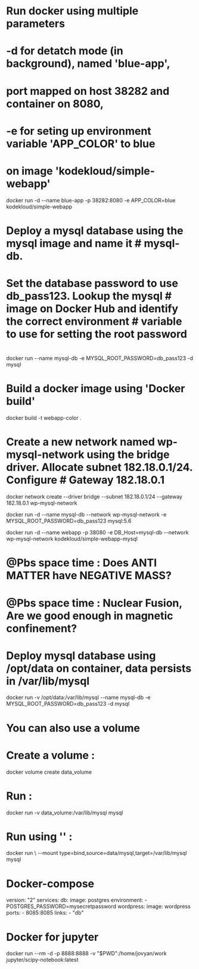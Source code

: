 # Run docker using multiple parameters
#
# -d for detatch mode (in background), named 'blue-app',
# port mapped on host 38282 and container on 8080, 
# -e for seting up environment variable 'APP_COLOR' to blue
# on image 'kodekloud/simple-webapp'

docker run -d --name blue-app -p 38282:8080 -e APP_COLOR=blue kodekloud/simple-webapp

# Deploy a mysql database using the mysql image and name it # mysql-db.
# Set the database password to use db_pass123. Lookup the mysql # image on Docker Hub and identify the correct environment # variable to use for setting the root password
#

docker run --name mysql-db -e MYSQL_ROOT_PASSWORD=db_pass123 -d mysql 

# Build a docker image using 'Docker build'

docker build -t webapp-color .

# Create a new network named wp-mysql-network using the bridge driver. Allocate subnet 182.18.0.1/24. Configure # Gateway 182.18.0.1

docker network create --driver bridge --subnet 182.18.0.1/24 --gateway 182.18.0.1 wp-mysql-network

docker run -d --name mysql-db --network wp-mysql-network -e MYSQL_ROOT_PASSWORD=db_pass123 mysql:5.6

docker run -d --name webapp -p 38080 -e DB_Host=mysql-db --network wp-mysql-network kodekloud/simple-webapp-mysql

# @Pbs space time : Does ANTI MATTER have NEGATIVE MASS?

# @Pbs space time : Nuclear Fusion, Are we good enough in magnetic confinement?

# Deploy mysql database using /opt/data on container, data persists in /var/lib/mysql

docker run -v /opt/data:/var/lib/mysql --name mysql-db -e MYSQL_ROOT_PASSWORD=db_pass123 -d mysql

# You can also use a volume

# Create a volume : 

docker volume create data_volume

# Run : 

docker run -v data_volume:/var/lib/mysql mysql

# Run using '\' : 

docker run \ --mount type=bind,source=data/mysql,target=/var/lib/mysql mysql

# Docker-compose

version: "2"
services:
  db:
    image: postgres
    environment:
      - POSTGRES_PASSWORD=mysecretpassword
  wordpress:
    image: wordpress
    ports:
      - 8085:8085
    links:
      - "db"

# Docker for jupyter 

docker run --rm -d -p 8888:8888 -v "$PWD":/home/jovyan/work jupyter/scipy-notebook:latest